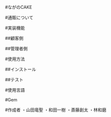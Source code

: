 #ながのCAKE

#通販について

#実装機能

##顧客側

##管理者側

#使用方法

##インストール

##テスト

#使用言語

#Gem

#作成者
・山田竜聖
・和田一樹
・斎藤創太
・林和磨